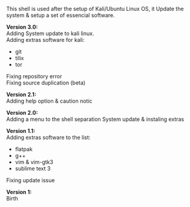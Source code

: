 This shell is used after the setup of Kali/Ubuntu Linux OS, it Update the system & setup a set of essencial software.

**Version 3.0:**<br>
Adding System update to kali linux.<br>
Adding extras software for kali:<br>
* git
* tilix
* tor

Fixing repository error<br>
Fixing source duplication (beta)

**Version 2.1:**<br>
Adding help option & caution notic

**Version 2.0:**<br>
Adding a menu to the shell separation System update & instaling extras

**Version 1.1:**<br>
Adding extras software to the list:<br>
* flatpak
* g++
* vim & vim-gtk3
* sublime text 3

Fixing update issue

**Version 1:**<br>
Birth
